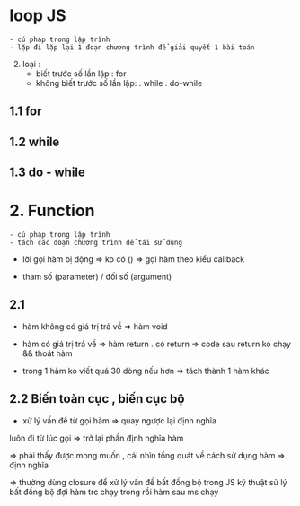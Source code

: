 # loop JS

    - cú pháp trong lập trình
    - lặp đi lặp lại 1 đoạn chương trình để giải quyết 1 bài toán

2. loại :
    - biết trước số lần lặp : for
    - không biết trước số lần lặp:
      . while
      . do-while

## 1.1 for

## 1.2 while

## 1.3 do - while

# 2. Function

    - cú pháp trong lập trình
    - tách các đoạn chương trình để tái sử dụng

-   lời gọi hàm bị động => ko có () => gọi hàm theo kiểu callback

-   tham số (parameter) / đối số (argument)

## 2.1

-   hàm không có giá trị trả về => hàm void
-   hàm có giá trị trả về => hàm return
    . có return => code sau return ko chạy && thoát hàm

-   trong 1 hàm ko viết quá 30 dòng
    nếu hơn => tách thành 1 hàm khác

## 2.2 Biến toàn cục , biến cục bộ

-   xử lý vấn đề từ gọi hàm => quay ngược lại định nghĩa

luôn đi từ lúc gọi => trở lại phần định nghĩa hàm

=> phải thấy được mong muốn , cái nhìn tổng quát về cách sử dụng hàm => định nghĩa

=> thường dùng closure để xử lý vấn đề bất đồng bộ trong JS
kỹ thuật sử lý bất đồng bộ
đợi hàm trc chạy trong rồi hàm sau ms chạy
